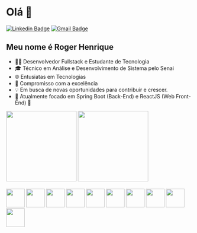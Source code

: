 
<h1>Olá 👋</h1>

[![Linkedin Badge](https://img.shields.io/badge/-LinkedIn-6633cc?style=flat-square&logo=Linkedin&logoColor=white&link=https://www.linkedin.com/in/fernanda-kipper-5958a61a9/)](https://www.linkedin.com/in/roger-henrique-958587291/)
[![Gmail Badge](https://img.shields.io/badge/-rogerhenriquediegoli@gmail.com-6633cc?style=flat-square&logo=Gmail&logoColor=white&link=mailto:rogerhenriquediegoli@gmail.com)](mailto:rogerhenriquediegoli@gmail.com)


## Meu nome é Roger Henrique

- 👩‍💻 Desenvolvedor Fullstack e Estudante de Tecnologia
- 🎓 Técnico em Análise e Desenvolvimento de Sistema pelo Senai
- 🌐 Entusiatas em Tecnologias
- 🤝 Compromisso com a excelência
- 💡 Em busca de novas oportunidades para contribuir e crescer.
- 🫡 Atualmente focado em Spring Boot (Back-End) e ReactJS (Web Front-End) 🚀
  
<div align="left">
  <img height="190em" src="https://github-readme-stats.vercel.app/api/top-langs/?username=rogerhenriquediegoli&layout=compact&hide_border=false&title_color=cc00ff&text_color=ffffff&bg_color=0d1117" />
  <img  height="190em" src="https://github-readme-stats-ten-gilt.vercel.app/api?username=rogerhenriquediegoli&show_icons=true&layout=compact&hide_border=false&title_color=cc00ff&text_color=ffffff&bg_color=0d1117" >
 </div>
 
  <br/>
  
  <div>
    <img height='50em' src="https://cdn.worldvectorlogo.com/logos/html-1.svg">
    <img height='50em' src='https://cdn.worldvectorlogo.com/logos/css-3.svg'>
    <img height='50em' src="https://cdn.worldvectorlogo.com/logos/logo-javascript.svg">
    <img height='50em' src="https://cdn.worldvectorlogo.com/logos/react-2.svg">
    <img height='50em' src='https://cdn.worldvectorlogo.com/logos/java-4.svg'>
    <img height='50em' src='https://cdn.worldvectorlogo.com/logos/spring-boot-1.svg'>
    <img height='50em' src='https://cdn.worldvectorlogo.com/logos/c--4.svg'>
    <img height='50em' src='https://cdn.worldvectorlogo.com/logos/dot-net-core-7.svg'>
    <img height='50em' src='https://cdn.worldvectorlogo.com/logos/mysql-logo-pure.svg'>
    <img height='50em' src='https://cdn.worldvectorlogo.com/logos/postgresql.svg'>
  </div>


